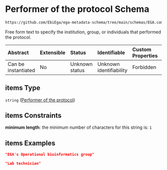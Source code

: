 # Performer of the protocol Schema

```txt
https://github.com/EbiEga/ega-metadata-schema/tree/main/schemas/EGA.common-definitions.json#/definitions/protocols_object/properties/protocol_performers/items
```

Free form text to specify the institution, group, or individuals that performed the protocol.

| Abstract            | Extensible | Status         | Identifiable            | Custom Properties | Additional Properties | Access Restrictions | Defined In                                                                                           |
| :------------------ | :--------- | :------------- | :---------------------- | :---------------- | :-------------------- | :------------------ | :--------------------------------------------------------------------------------------------------- |
| Can be instantiated | No         | Unknown status | Unknown identifiability | Forbidden         | Allowed               | none                | [EGA.common-definitions.json\*](../../../schemas/EGA.common-definitions.json "open original schema") |

## items Type

`string` ([Performer of the protocol](ega-12-definitions-ega-protocols-object-properties-protocol-performers-array-performer-of-the-protocol.md))

## items Constraints

**minimum length**: the minimum number of characters for this string is: `1`

## items Examples

```json
"EGA's Operational bioinformatics group"
```

```json
"Lab technician"
```
